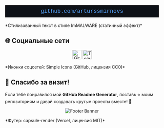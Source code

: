 <p align="center" style="background-color: #0d1117; color: #58a6ff; font-family: 'Courier New', monospace; font-size: 18px; padding: 10px 0;">
  github.com/arturssmirnovs
</p>
*Стилизованный текст в стиле ImMALWARE (статичный эффект)*

## 🌐 Социальные сети
<p align="center">
  <a href="https://arturssmirnovs.github.io"><img src="https://raw.githubusercontent.com/simple-icons/simple-icons/master/icons/github.svg" alt="GitHub" width="30" height="30"/></a>
  <a href="https://t.me/ВАШ_ТЕЛЕГРАМ"><img src="https://raw.githubusercontent.com/simple-icons/simple-icons/master/icons/telegram.svg" alt="Telegram" width="30" height="30"/></a>
</p>
*Иконки соцсетей: Simple Icons (GitHub, лицензия CC0)*

## 🎉 Спасибо за визит!
Если тебе понравился мой **GitHub Readme Generator**, поставь ⭐ моим репозиториям и давай создавать крутые проекты вместе! 💪

<p align="center">
  <img src="https://capsule-render.vercel.app/api?text=Code%20with%20Fun!&animation=twinkling&type=waving&color=gradient&height=80" alt="Footer Banner"/>
</p>
*Футер: capsule-render (Vercel, лицензия MIT)*
